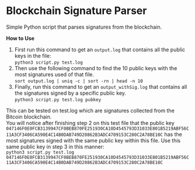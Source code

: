 # Blockchain Signature Parser
Simple Python script that parses signatures from the blockchain. 

**How to Use**  
1. First run this command to get an ```output.log``` that contains all the public keys in the file:  
```python3 script.py test.log```  
2. Then use the following command to find the 10 public keys with the most signatures used of that file.  
```sort output.log | uniq -c | sort -rn | head -n 10```
3. Finally, run this command to get an ```output_withSig.log``` that contains all the signatures signed by a specific public key.  
```python3 script.py test.log pubkey```

This can be tested on test.log which are signatures collected from the Bitcoin blockchain.  
You will notice after finishing step 2 on this test file that the public key ```047146F0E0FCB3139947CF0BEB870FE251930CA10D4545793D31033E801B5219ABF56C11A3CF3406CA590E4C14B0DAB749D20862B3ADC4709153C280C2A78BE10C``` has the most signatures signed with the same public key within this file. Use this same public key in step 3 in this manner:  
```python3 script.py test.log 047146F0E0FCB3139947CF0BEB870FE251930CA10D4545793D31033E801B5219ABF56C11A3CF3406CA590E4C14B0DAB749D20862B3ADC4709153C280C2A78BE10C```
